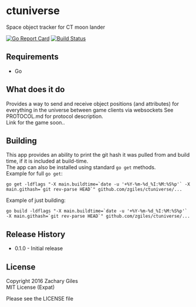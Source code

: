
# ctuniverse
Space object tracker for CT moon lander  

[![Go Report Card](https://goreportcard.com/badge/github.com/zgiles/ctuniverse)](https://goreportcard.com/report/github.com/zgiles/ctuniverse)
[![Build Status](https://drone.io/github.com/zgiles/ctuniverse/status.png)](https://drone.io/github.com/zgiles/ctuniverse/latest)

## Requirements
* Go  

## What does it do
Provides a way to send and receive object positions (and attributes) for everything in the universe between game clients via websockets
See PROTOCOL.md for protocol description.  
Link for the game soon..  

## Building
This app provides an ability to print the git hash it was pulled from and build time, if it is included at build-time.  
The app can also be installed using standard `go get` methods.  
Example for full `go get`:  
```
go get -ldflags "-X main.buildtime=`date -u '+%Y-%m-%d_%I:%M:%S%p'` -X main.githash=`git rev-parse HEAD`" github.com/zgiles/ctuniverse/...
```

Example of just building:  
```
go build -ldflags "-X main.buildtime=`date -u '+%Y-%m-%d_%I:%M:%S%p'` -X main.githash=`git rev-parse HEAD`" github.com/zgiles/ctuniverse/...
```

## Release History
* 0.1.0 - Initial release  

## License
Copyright 2016 Zachary Giles  
MIT License (Expat)  

Please see the LICENSE file  
